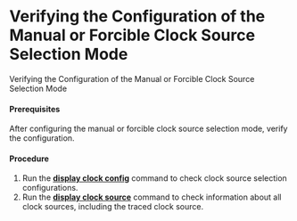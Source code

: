 Verifying the Configuration of the Manual or Forcible Clock Source Selection Mode
=================================================================================

Verifying the Configuration of the Manual or Forcible Clock Source Selection Mode

#### Prerequisites

After configuring the manual or forcible clock source selection mode, verify the configuration.


#### Procedure

1. Run the [**display clock config**](cmdqueryname=display+clock+config) command to check clock source selection configurations.
2. Run the [**display clock source**](cmdqueryname=display+clock+source) command to check information about all clock sources, including the traced clock source.